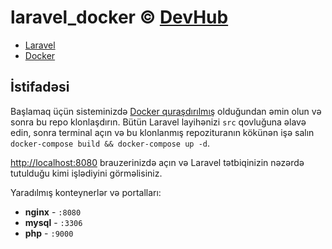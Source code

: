 # laravel_docker © [DevHub](https://t.me/devhub_az)
- [Laravel](https://laravel.com)
- [Docker](https://www.docker.com)

## İstifadəsi

Başlamaq üçün sisteminizdə [Docker quraşdırılmış](https://docs.docker.com/docker-for-mac/install/) olduğundan əmin olun və sonra bu repo klonlaşdırın. Bütün Laravel layihənizi `src` qovluğuna əlavə edin, sonra terminal açın və bu klonlanmış repozituranın kökünən işə salın `docker-compose build && docker-compose up -d`. 

[http://localhost:8080](http://localhost:8080) brauzerinizdə açın və Laravel tətbiqinizin nəzərdə tutulduğu kimi işlədiyini görməlisiniz. 

Yaradılmış konteynerlər və portalları:

- **nginx** - `:8080`
- **mysql** - `:3306`
- **php** - `:9000`